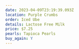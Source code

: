 ```yaml
---
date: 2023-04-09T23:19:39.093Z
location: Purple Crumbs
order: Iced Ube
details: Lactose Free Milk
price: $7.25
pearls: Tapioca Pearls
buy_again: Y
---
```

